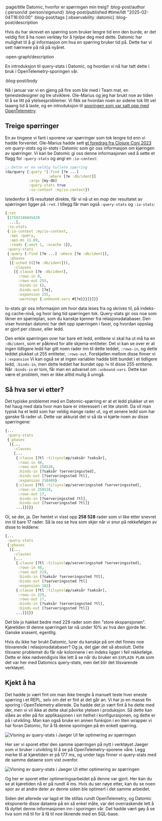 :page/title Datomic, hvorfor er spørringen min treig?
:blog-post/author {:person/id :person/sigmund}
:blog-post/published #time/ldt "2025-02-04T16:00:00"
:blog-post/tags [:observability :datomic]
:blog-post/description

Hvis du har skrevet en spørring som bruker lengre tid enn den burde, er det
veldig fint å ha noen verktøy for å hjelpe deg med dette. Datomic har mulighet
til å gi informasjon om hva en spørring bruker tid på. Dette har vi sett nærmere
på nå på nyåret.

:open-graph/description

En introduksjon til query-stats i Datomic, og hvordan vi nå har tatt dette i
bruk i OpenTelemetry-sporingen vår.

:blog-post/body

Nå i januar var vi en gjeng på fire som ble med i Team mat, en tjenestedesigner
og tre utviklere. Ole-Marius og jeg har brukt noe av tiden til å se litt på
ytelsesproblemer. Vi fikk se hvordan noen av sidene tok litt vel laaang tid å
laste, og en introduksjon til [sporingen som var satt opp med
OpenTelemetry](/85-sekunder/).

## Treige spørringer

En av tingene vi fant i sporene var spørringer som tok lengre tid enn vi hadde
forventet. Ole-Marius hadde sett [et foredrag fra Clojure Conj
2023](https://www.youtube.com/watch?v=bvEsnJiCs7E) om
*query-stats* og *io-stats* i Datomic som gir oss informasjon om kjøringen av
spørringer. Vi kan be Datomic gi oss denne informasjonen ved å sette et flagg
for `:query-stats` og angi en `:io-context`:

```clj
;; Dette er en veldig tullete spørring
(da/query {:query '[:find [?e ...]
                    :where [?e :db/ident]]
           :args [my-db]
           :query-stats true
           :io-context :my/io-context})
```

Istedenfor å få resultatet direkte, får vi nå ut en *map* der resultatet av
spørringen ligger på `:ret`. I tillegg får man også `:query-stats` og
`:io-stats`:

```clj
{:ret
 [17592186045420
  ...],
 :io-stats
 {:io-context :my/io-context,
  :api :query,
  :api-ms 11.69,
  :reads {:aevt 1, :ocache 1}},
 :query-stats
 {:query [:find [?e ...] :where [?e :db/ident]],
  :phases
  [{:sched (([?e :db/ident])),
    :clauses
    [{:clause [?e :db/ident],
      :rows-in 0,
      :rows-out 255,
      :binds-in (),
      :binds-out [?e],
      :expansion 255,
      :warnings {:unbound-vars #{?e}}}]}]}}
```

Io-stats gir oss informasjon om hvor data leses fra og skrives til, på
indeks- og cache-nivå, og hvor lang tid spørringen tok. Query-stats gir oss noe
som likner en spørreplan, som du kanskje kjenner fra relasjonsdatabaser. Den
viser hvordan datomic har delt opp spørringen i faser, og hvordan oppslag er
gjort per *clause*, eller ledd.

Den enkle spørringen over har bare ett ledd, entitene vi skal ha ut må ha en
`:db/ident`, som er påkrevd for alle skjema-entiteter. Det vi kan se over er at
ingen tidligere ledd har gitt noen rader inn til dette leddet, `:rows-in`,
og dette leddet plukket ut 255 entiteter, `:rows-out`. Forskjellen mellom disse
finner vi i `:expansion` Vi kan også se at ingen variabler hadde blitt bundet i
et tidligere ledd, `:binds-in`, men dette leddet har bundet opp `?e` til disse
255 entitene. Når `:binds-in` er tom, får man en advarsel om `:unbound-vars`.
Dette kan være et problem, men er ikke alltid mulig å unngå.

## Så hva ser vi etter?

Det typiske problemet med en Datomic-spørring er at et ledd plukker ut en hel
haug med data hvor man bare er interessert i et lite utsnitt. Da vil man typisk
ha et ledd som har veldig mange rader ut, og et senere ledd som har ganske få
rader ut. Dette var akkurat det vi så da vi kjørte noen av disse spørringene:

```clj
{...
 :query-stats
 {:phases
  [{...
    :clauses
    [...
     {:clause [?tl :tilsynsløp/saksår ?saksår],
      :rows-in 48,
      :rows-out 258528,
      :binds-in [?saksår ?serveringssted],
      :binds-out [?serveringssted ?tl],
      :expansion 258480}
     {:clause [?tl :tilsynsløp/serveringssted ?serveringssted],
      :rows-in 258528,
      :rows-out 17,
      :binds-in [?serveringssted ?tl],
      :binds-out [?serveringssted ?tl]}
     ...]}]}}
```

Oi, se der, ja. Der hentet vi visst opp **258&nbsp;528** rader som vi like etter
snevret inn til bare 17 rader. Så la oss se hva som skjer når vi snur på
rekkefølgen av disse to leddene:

```clj
{...
 :query-stats
 {:phases
  [{...
    :clauses
    [...
     {:clause [?tl :tilsynsløp/serveringssted ?serveringssted],
      :rows-in 48,
      :rows-out 229,
      :binds-in [?saksår ?serveringssted ?tl],
      :binds-out [?serveringssted ?tl]
      :expansion 181}
     {:clause [?tl :tilsynsløp/saksår ?saksår],
      :rows-in 229,
      :rows-out 17,
      :binds-in [?saksår ?serveringssted ?tl],
      :binds-out [?serveringssted ?tl]}
     ...]}]}}
```

Det ble jo hakket bedre med 229 rader som den "store ekspansjonen". Kjøretiden
til denne spørringen tar nå under 10%  av hva den gjorde før. Ganske snasent,
egentlig.

Hvis du ikke har brukt Datomic, lurer du kanskje på om det finnes noe
tilsvarende i relasjonsdatabaser? Og ja, det gjør det så absolutt. Dette
tilsvarer problemet du får når kolonnene i en indeks ligger i feil rekkefølge.
Dette er ikke nødvendigvis like lett å se når du bruker en `EXPLAIN PLAN` som
det var her med Datomics query-stats, men det blir det tilsvarende verktøyet.

## Kjekt å ha

Det hadde jo vært fint om man ikke trengte å manuelt teste hver eneste spørring
i et REPL, selv om det er fint at det går an. Vi har jo en masse fin sporing i
OpenTelemetry allerede. Da hadde det jo vært fint å ha dette med der, men vi vil
ikke at dette skal påvirke ytelsen i produksjon. Så dette kan slåes av eller på
for applikasjonen i sin helhet i konfigurasjonen, og dette er på i utvikling.
Man kan også bruke en annen funksjon i en liten wrapper vi har foran Datomic,
for å få denne sporingen på én enkelt spørring.

<img src="/images/query-stats-jaeger1.png" style="max-width: 100%" border="0"
alt="Visning av query-stats i Jaeger UI før optimering av spørringen">

Her ser vi sporet etter den samme spørringen på nytt i verktøyet Jaeger som vi
bruker i utvikling til å se på OpenTelemetry-sporene våre. Legg merke til at
kjøretiden er på 177 ms, og under tags finner vi query-stats med de samme
dataene som vist ovenfor.

<img src="/images/query-stats-jaeger2.png" style="max-width: 100%" border="0"
alt="Visning av query-stats i Jaeger UI etter optimering av spørringen">

Og her er sporet etter optimeringsarbeidet på denne var gjort. Her kan du se at
kjøretiden nå er på rundt 4 ms. Hvis du ser nøye etter, kan du se noen spor av
at andre deler av denne siden ble optimert i det samme arbeidet.

Siden det allerede var lagd et lite stillas rundt OpenTelemetry, og Datomic
eksponerte disse dataene på en så enkel måte, var det overraskende lett å få
dyttet denne informasjonen inn i sporingen vår. Det hadde vært gøy å se hva som
må til for å få til noe liknende med en SQL-base.
